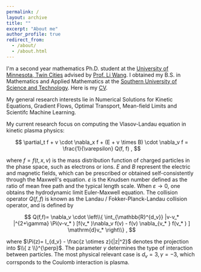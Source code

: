 ```yaml
---
permalink: /
layout: archive
title: ""
excerpt: "About me"
author_profile: true
redirect_from: 
  - /about/
  - /about.html
---
```


I'm a second year mathematics Ph.D. student at the [University of Minnesota, Twin Cities](https://twin-cities.umn.edu/) advised by [Prof. Li Wang](https://liwang-umn.github.io/math/). I obtained my B.S. in Mathematics and Applied Mathematics at the [Southern University of Science and Technology](https://www.sustech.edu.cn/en/). Here is my [CV](https://hv1000.github.io/files/Yan_HUANG_CV.pdf).

My general research interests lie in Numerical Solutions for Kinetic Equations, Gradient Flows, Optimal Transport, Mean-field Limits and Scientifc Machine Learning. 


My current research focus on computing the Vlasov-Landau equation in kinetic plasma physics:

$$
\partial_t f + v \cdot \nabla_x f + (E + v \times B) \cdot \nabla_v f = \frac{1}{\varepsilon} Q(f, f) ,
$$

where $f=f(t,x,v)$ is the mass distribution function of charged particles in the phase space, such as electrons or ions. $E$ and $B$ represent the electric and magnetic fields, which can be prescribed or obtained self-consistently through the Maxwell's equation. $\varepsilon$ is the Knudsen number defined as the ratio of mean free path and the typical length scale. When $\varepsilon \to 0$, one obtains the hydrodynamic limit Euler-Maxwell equation. The collision operator $Q(f,f)$ is known as the Landau / Fokker-Planck-Landau collision operator, and is defined by

$$
Q(f,f)= \nabla_v \cdot \left\\{ \int_{\mathbb{R}^{d_v}} |v-v_* |^{2+\gamma} \Pi(v-v_* ) [f(v_* )\nabla_v f(v) - f(v) \nabla_{v_* } f(v_* ) ] \mathrm{d}v_* \right\\} ,
$$

where $\Pi(z)= I_{d_v} - \frac{z \otimes z}{|z|^2}$ denotes the projection into $\\{ z \\}^{\perp}$. The parameter $\gamma$ determines the type of interaction between particles. The most physical relevant case is $d_v =3, \gamma=-3$, which corrsponds to the Coulomb interaction is plasma. 

